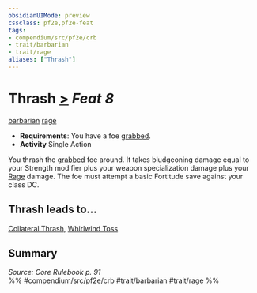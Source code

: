 ```yaml
---
obsidianUIMode: preview
cssclass: pf2e,pf2e-feat
tags:
- compendium/src/pf2e/crb
- trait/barbarian
- trait/rage
aliases: ["Thrash"]
---
```

# Thrash  [>](../../rules/core-rulebook/chapter-9-playing-the-game.md#Actions "Single Action") *Feat 8*  
[barbarian](../../rules/traits/barbarian.md)  [rage](../../rules/traits/rage.md)  

- **Requirements**: You have a foe [grabbed](../../rules/conditions.md#Grabbed).
- **Activity** Single Action

You thrash the [grabbed](../../rules/conditions.md#Grabbed) foe around. It takes bludgeoning damage equal to your Strength modifier plus your weapon specialization damage plus your [Rage](../../rules/actions/rage.md) damage. The foe must attempt a basic Fortitude save against your class DC.

## Thrash leads to...

[Collateral Thrash](collateral-thrash.md), [Whirlwind Toss](whirlwind-toss-frp3.md)

## Summary

*Source: Core Rulebook p. 91*  
%% #compendium/src/pf2e/crb #trait/barbarian #trait/rage %%